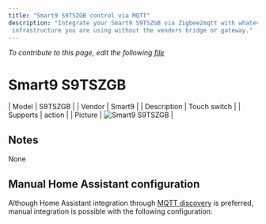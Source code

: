 ```yaml
---
title: "Smart9 S9TSZGB control via MQTT"
description: "Integrate your Smart9 S9TSZGB via Zigbee2mqtt with whatever smart home
 infrastructure you are using without the vendors bridge or gateway."
---
```


*To contribute to this page, edit the following
[file](https://github.com/Koenkk/zigbee2mqtt.io/blob/master/docs/devices/S9TSZGB.md)*

# Smart9 S9TSZGB

| Model | S9TSZGB  |
| Vendor  | Smart9  |
| Description | Touch switch |
| Supports | action |
| Picture | ![Smart9 S9TSZGB](./assets/devices/S9TSZGB.jpg) |

## Notes

None

## Manual Home Assistant configuration
Although Home Assistant integration through [MQTT discovery](../integration/home_assistant) is preferred,
manual integration is possible with the following configuration:
